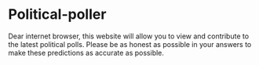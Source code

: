 # Political-poller
Dear internet browser, this website will allow you to view and contribute to the latest political polls. Please be as honest as possible in your answers to make these predictions as accurate as possible. 
